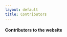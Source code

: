 ```yaml
---
layout: default
title: Contributors
---
```

<!--The core survey and the original taxonomy was created by-->

<!--* [Miltos Allamanis](https://miltos.allamanis.com) Microsoft Research, Cambridge, UK
* [Earl T. Barr](http://earlbarr.com) University College London, London, UK
* [Prem Devanbu](http://web.cs.ucdavis.edu/~devanbu/) University of California, Davis, USA
* [Charles Sutton](http://homepages.inf.ed.ac.uk/csutton/) University of Edinburgh and The Alan Turing Institute, UK
-->
#### Contributors to the website
<!--This website accepts external [contributions](/contributing.html).
Please, feel free to add your name below, once you contribute to this
website. A comprehensive list can be found [here](https://github.com/security-privacyin5g-6g/security-privacyin5g-6g.github.io/graphs/contributors).

* [Uri Alon](http://www.cs.technion.ac.il/~urialon/) Technion, Israel
* [Nghi D. Q. Bui](https://bdqnghi.github.io/) Singapore Management University, Singapore-->